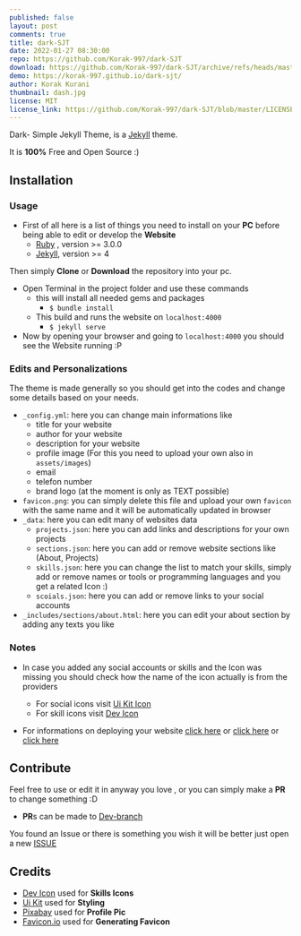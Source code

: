 ```yaml
---
published: false
layout: post
comments: true
title: dark-SJT
date: 2022-01-27 08:30:00
repo: https://github.com/Korak-997/dark-SJT
download: https://github.com/Korak-997/dark-SJT/archive/refs/heads/master.zip
demo: https://korak-997.github.io/dark-sjt/
author: Korak Kurani
thumbnail: dash.jpg
license: MIT
license_link: https://github.com/Korak-997/dark-SJT/blob/master/LICENSE
---
```


Dark- Simple Jekyll Theme, is a [Jekyll](https://jekyllrb.com/) theme.

It is **100%** Free and Open Source :)

## Installation

### Usage

* First of all here is a list of things you need to install on your **PC** before being able to edit or develop the **Website**
  * [Ruby](https://www.ruby-lang.org/en/) , version >= 3.0.0
  * [Jekyll](https://jekyllrb.com/), version >= 4

Then simply **Clone** or **Download** the repository into your pc.

* Open Terminal in the project folder and use these commands
  * this will install all needed gems and packages
    * `$ bundle install`
  * This build and runs the website on `localhost:4000`
    * `$ jekyll serve`
* Now by opening your browser and going to `localhost:4000` you should see the Website running :P

### Edits and Personalizations

The theme is made generally so you should get into the codes and change some details based on your needs.

* `_config.yml`: here you can change main informations like
  * title for your website
  * author for your website
  * description for your website
  * profile image (For this you need to upload your own also in `assets/images`)
  * email
  * telefon number
  * brand logo (at the moment is only as TEXT possible)
* `favicon.png`: you can simply delete this file and upload your own `favicon` with the same name and it will be automatically updated in browser
* `_data`: here you can edit many of websites data
  * `projects.json`: here you can add links and descriptions for your own projects
  * `sections.json`: here you can add or remove website sections like (About, Projects)
  * `skills.json`: here you can change the list to match your skills, simply add or remove names or tools or programming languages and you get a related Icon :)
  * `scoials.json`: here you can add or remove links to your social accounts
* `_includes/sections/about.html`: here you can edit your about section by adding any texts you like

### Notes

* In case you added any social accounts or skills and the Icon was missing you should check how the name of the icon actually is from the providers
  * For social icons visit [Ui Kit Icon](https://getuikit.com/docs/icon)
  * For skill icons visit [Dev Icon](https://devicon.dev/)

* For informations on deploying your website [click here](https://jekyllrb.com/docs/github-pages/) or [click here](https://docs.github.com/en/pages/setting-up-a-github-pages-site-with-jekyll/creating-a-github-pages-site-with-jekyll) or [click here](https://www.moncefbelyamani.com/making-github-pages-work-with-latest-jekyll/)

## Contribute

Feel free to use or edit it in anyway you love , or you can simply make a **PR** to change something :D

* **PR**s can be made to [Dev-branch](https://github.com/Korak-997/dark-SJT/tree/dev)

You found an Issue or there is something you wish it will be better just open a new [ISSUE](https://github.com/Korak-997/dark-SJT/issues/new/choose)

## Credits

* [Dev Icon](https://devicon.dev/) used for **Skills Icons**
* [Ui Kit](https://getuikit.com/) used for **Styling**
* [Pixabay](https://pixabay.com/) used for **Profile Pic**
* [Favicon.io](https://favicon.io/) used for **Generating Favicon**
